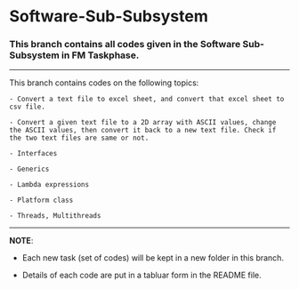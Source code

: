 # Software-Sub-Subsystem
### This branch contains all codes given in the Software Sub-Subsystem in FM Taskphase. ###

- - - -

This branch contains codes on the following topics:
```
- Convert a text file to excel sheet, and convert that excel sheet to csv file.

- Convert a given text file to a 2D array with ASCII values, change the ASCII values, then convert it back to a new text file. Check if the two text files are same or not.

- Interfaces

- Generics

- Lambda expressions

- Platform class

- Threads, Multithreads

```
- - - -
**NOTE**:
- Each new task (set of codes) will be kept in a new folder in this branch.

- Details of each code are put in a tabluar form in the README file.
